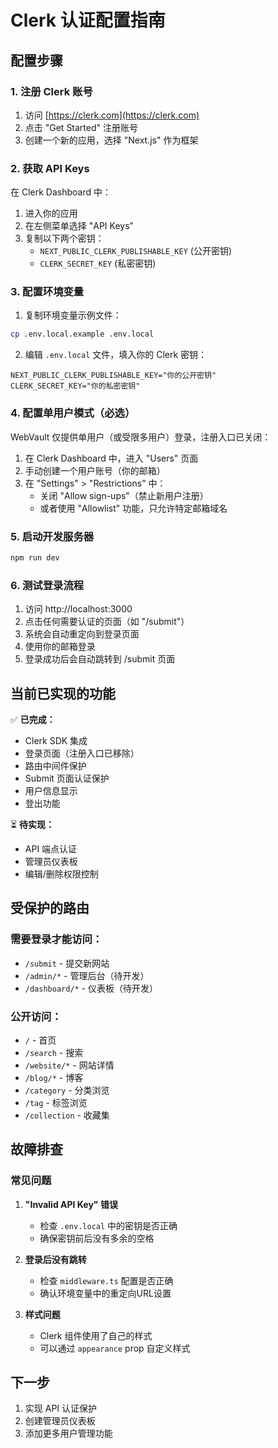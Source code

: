 # Clerk 认证配置指南

## 配置步骤

### 1. 注册 Clerk 账号
1. 访问 [https://clerk.com](https://clerk.com)
2. 点击 "Get Started" 注册账号
3. 创建一个新的应用，选择 "Next.js" 作为框架

### 2. 获取 API Keys
在 Clerk Dashboard 中：
1. 进入你的应用
2. 在左侧菜单选择 "API Keys"
3. 复制以下两个密钥：
   - `NEXT_PUBLIC_CLERK_PUBLISHABLE_KEY` (公开密钥)
   - `CLERK_SECRET_KEY` (私密密钥)

### 3. 配置环境变量
1. 复制环境变量示例文件：
```bash
cp .env.local.example .env.local
```

2. 编辑 `.env.local` 文件，填入你的 Clerk 密钥：
```env
NEXT_PUBLIC_CLERK_PUBLISHABLE_KEY="你的公开密钥"
CLERK_SECRET_KEY="你的私密密钥"
```

### 4. 配置单用户模式（必选）
WebVault 仅提供单用户（或受限多用户）登录，注册入口已关闭：

1. 在 Clerk Dashboard 中，进入 "Users" 页面
2. 手动创建一个用户账号（你的邮箱）
3. 在 "Settings" > "Restrictions" 中：
   - 关闭 "Allow sign-ups"（禁止新用户注册）
   - 或者使用 "Allowlist" 功能，只允许特定邮箱域名

### 5. 启动开发服务器
```bash
npm run dev
```

### 6. 测试登录流程
1. 访问 http://localhost:3000
2. 点击任何需要认证的页面（如 "/submit"）
3. 系统会自动重定向到登录页面
4. 使用你的邮箱登录
5. 登录成功后会自动跳转到 /submit 页面

## 当前已实现的功能

✅ **已完成：**
- Clerk SDK 集成
- 登录页面（注册入口已移除）
- 路由中间件保护
- Submit 页面认证保护
- 用户信息显示
- 登出功能

⏳ **待实现：**
- API 端点认证
- 管理员仪表板
- 编辑/删除权限控制

## 受保护的路由

### 需要登录才能访问：
- `/submit` - 提交新网站
- `/admin/*` - 管理后台（待开发）
- `/dashboard/*` - 仪表板（待开发）

### 公开访问：
- `/` - 首页
- `/search` - 搜索
- `/website/*` - 网站详情
- `/blog/*` - 博客
- `/category` - 分类浏览
- `/tag` - 标签浏览
- `/collection` - 收藏集

## 故障排查

### 常见问题

1. **"Invalid API Key" 错误**
   - 检查 `.env.local` 中的密钥是否正确
   - 确保密钥前后没有多余的空格

2. **登录后没有跳转**
   - 检查 `middleware.ts` 配置是否正确
   - 确认环境变量中的重定向URL设置

3. **样式问题**
   - Clerk 组件使用了自己的样式
   - 可以通过 `appearance` prop 自定义样式

## 下一步

1. 实现 API 认证保护
2. 创建管理员仪表板
3. 添加更多用户管理功能
